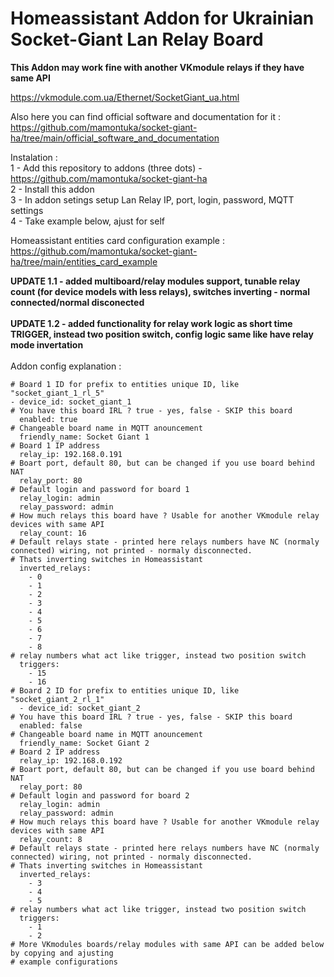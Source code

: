 # <b>Homeassistant Addon for Ukrainian Socket-Giant Lan Relay Board</b> </br>

**This Addon may work fine with another VKmodule relays if they have same API**

https://vkmodule.com.ua/Ethernet/SocketGiant_ua.html </br>

Also here you can find official software and documentation for it : </br>
https://github.com/mamontuka/socket-giant-ha/tree/main/official_software_and_documentation

Instalation : </br>
1 - Add this repository to addons (three dots) - https://github.com/mamontuka/socket-giant-ha </br>
2 - Install this addon </br>
3 - In addon setings setup Lan Relay IP, port, login, password, MQTT settings </br>
4 - Take example below, ajust for self </br>

Homeassistant entities card configuration example :  https://github.com/mamontuka/socket-giant-ha/tree/main/entities_card_example </br>

**UPDATE 1.1 - added multiboard/relay modules support, tunable relay count (for device models with less relays), switches inverting - normal connected/normal disconected** </br>
 </br>
**UPDATE 1.2 - added functionality for relay work logic as short time TRIGGER, instead two position switch, config logic same like have relay mode invertation** </br>
 </br>
Addon config explanation : </br>

    # Board 1 ID for prefix to entities unique ID, like "socket_giant_1_rl_5"
    - device_id: socket_giant_1
    # You have this board IRL ? true - yes, false - SKIP this board
      enabled: true
    # Changeable board name in MQTT anouncement
      friendly_name: Socket Giant 1
    # Board 1 IP address
      relay_ip: 192.168.0.191
    # Boart port, default 80, but can be changed if you use board behind NAT
      relay_port: 80
    # Default login and password for board 1
      relay_login: admin
      relay_password: admin
    # How much relays this board have ? Usable for another VKmodule relay devices with same API
      relay_count: 16
    # Default relays state - printed here relays numbers have NC (normaly connected) wiring, not printed - normaly disconnected.
    # Thats inverting switches in Homeassistant
      inverted_relays:
        - 0
        - 1
        - 2
        - 3
        - 4
        - 5
        - 6
        - 7
        - 8
    # relay numbers what act like trigger, instead two position switch
      triggers:
        - 15
        - 16
    # Board 2 ID for prefix to entities unique ID, like "socket_giant_2_rl_1"
      - device_id: socket_giant_2
    # You have this board IRL ? true - yes, false - SKIP this board
      enabled: false
    # Changeable board name in MQTT anouncement
      friendly_name: Socket Giant 2
    # Board 2 IP address
      relay_ip: 192.168.0.192
    # Boart port, default 80, but can be changed if you use board behind NAT
      relay_port: 80
    # Default login and password for board 2
      relay_login: admin
      relay_password: admin
    # How much relays this board have ? Usable for another VKmodule relay devices with same API
      relay_count: 8
    # Default relays state - printed here relays numbers have NC (normaly connected) wiring, not printed - normaly disconnected.
    # Thats inverting switches in Homeassistant
      inverted_relays:
        - 3
        - 4
        - 5
    # relay numbers what act like trigger, instead two position switch
      triggers:
        - 1
        - 2
    # More VKmodules boards/relay modules with same API can be added below by copying and ajusting 
    # example configurations
